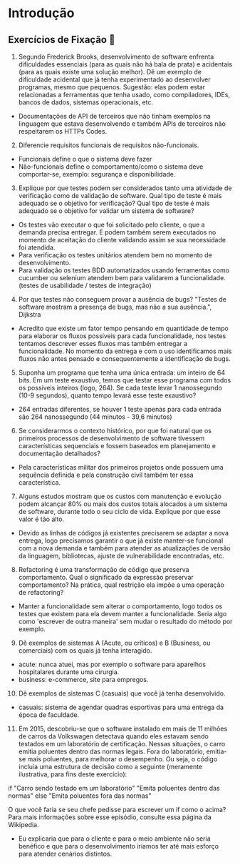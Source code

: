 # Introdução
## Exercícios de Fixação 🔗

1. Segundo Frederick Brooks, desenvolvimento de software enfrenta dificuldades essenciais (para as quais não há bala de prata) e acidentais (para as quais existe uma solução melhor). Dê um exemplo de dificuldade acidental que já tenha experimentado ao desenvolver programas, mesmo que pequenos. Sugestão: elas podem estar relacionadas a ferramentas que tenha usado, como compiladores, IDEs, bancos de dados, sistemas operacionais, etc.

- Documentações de API de terceiros que não tinham exemplos na linguagem que estava desenvolvendo e também APIs de terceiros não respeitarem os HTTPs Codes.


2. Diferencie requisitos funcionais de requisitos não-funcionais.
- Funcionais define o que o sistema deve fazer
- Não-funcionais define o comportamento/como o sistema deve comportar-se, exemplo: segurança e disponibilidade.

3. Explique por que testes podem ser considerados tanto uma atividade de verificação como de validação de software. Qual tipo de teste é mais adequado se o objetivo for verificação? Qual tipo de teste é mais adequado se o objetivo for validar um sistema de software?
- Os testes vão executar o que foi solicitado pelo cliente, o que a demanda precisa entregar. E podem também serem executados no momento de aceitação do cliente validando assim se sua necessidade foi atendida.
- Para verificação os testes unitários atendem bem no momento de desenvolvimento.
- Para validação os testes BDD automatizados usando ferramentas como cucumber ou selenium atendem bem para validarem a funcionalidade. (testes de usabilidade / testes de integração)

4. Por que testes não conseguem provar a ausência de bugs?
"Testes de software mostram a presença de bugs, mas não a sua ausência.", Dijkstra
- Acredito que existe um fator tempo pensando em quantidade de tempo para elaborar os fluxos possíveis para cada funcionalidade, nos testes tentamos descrever esses fluxos mas também entregar a funcionalidade. No momento da entrega e com o uso identificamos mais fluxos não antes pensado e consequentemente a identificação de bugs.

5. Suponha um programa que tenha uma única entrada: um inteiro de 64 bits. Em um teste exaustivo, temos que testar esse programa com todos os possíveis inteiros (logo, 264). Se cada teste levar 1 nanossegundo (10-9 segundos), quanto tempo levará esse teste exaustivo?
- 264 entradas diferentes, se houver 1 teste apenas para cada entrada são 264 nanossegundo (44 minutos - 39,6 minutos)

6. Se considerarmos o contexto histórico, por que foi natural que os primeiros processos de desenvolvimento de software tivessem características sequenciais e fossem baseados em planejamento e documentação detalhados?
- Pela características militar dos primeiros projetos onde possuem uma sequência definida e pela construção civil também ter essa característica.

7. Alguns estudos mostram que os custos com manutenção e evolução podem alcançar 80% ou mais dos custos totais alocados a um sistema de software, durante todo o seu ciclo de vida. Explique por que esse valor é tão alto.
- Devido as linhas de códigos já existentes precisarem se adaptar a nova entrega, logo precisamos garantir o que já existe manter-se funcional com a nova demanda e também para atender as atualizações de versão da linguagem, bibliotecas, ajuste de vulnerabilidade encontradas, etc.

8. Refactoring é uma transformação de código que preserva comportamento. Qual o significado da expressão preservar comportamento? Na prática, qual restrição ela impõe a uma operação de refactoring?
- Manter a funcionalidade sem alterar o comportamento, logo todos os testes que existem para ela devem manter a funcionalidade. Seria algo como 'escrever de outra maneira' sem mudar o resultado do método por exemplo.

9.  Dê exemplos de sistemas A (Acute, ou críticos) e B (Business, ou comerciais) com os quais já tenha interagido.
- acute: nunca atuei, mas por exemplo o software para aparelhos hospitalares durante uma cirurgia.
- business: e-commerce, site para empregos.

10. Dê exemplos de sistemas C (casuais) que você já tenha desenvolvido.
- casuais: sistema de agendar quadras esportivas para uma entrega da época de faculdade.

11. Em 2015, descobriu-se que o software instalado em mais de 11 milhões de carros da Volkswagen detectava quando eles estavam sendo testados em um laboratório de certificação. Nessas situações, o carro emitia poluentes dentro das normas legais. Fora do laboratório, emitia-se mais poluentes, para melhorar o desempenho. Ou seja, o código incluía uma estrutura de decisão como a seguinte (meramente ilustrativa, para fins deste exercício):

if "Carro sendo testado em um laboratório"
   "Emita poluentes dentro das normas"
else 
   "Emita poluentes fora das normas"

O que você faria se seu chefe pedisse para escrever um if como o acima? Para mais informações sobre esse episódio, consulte essa página da Wikipedia.

- Eu explicaria que para o cliente e para o meio ambiente não seria benéfico e que para o desenvolvimento iríamos ter até mais esforço para atender cenários distintos.
